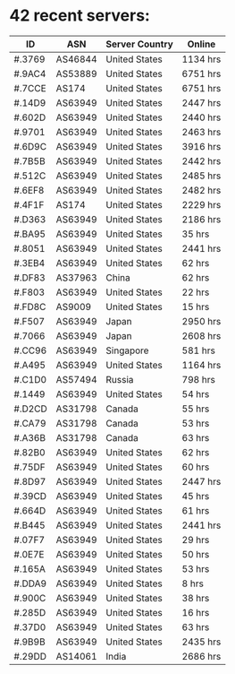 # 42 recent servers:

| ID | ASN | Server Country | Online |
| ------ | ------ | ------ | ------ |
| #.3769 | AS46844 | United States | 1134 hrs |
| #.9AC4 | AS53889 | United States | 6751 hrs |
| #.7CCE | AS174 | United States | 6751 hrs |
| #.14D9 | AS63949 | United States | 2447 hrs |
| #.602D | AS63949 | United States | 2440 hrs |
| #.9701 | AS63949 | United States | 2463 hrs |
| #.6D9C | AS63949 | United States | 3916 hrs |
| #.7B5B | AS63949 | United States | 2442 hrs |
| #.512C | AS63949 | United States | 2485 hrs |
| #.6EF8 | AS63949 | United States | 2482 hrs |
| #.4F1F | AS174 | United States | 2229 hrs |
| #.D363 | AS63949 | United States | 2186 hrs |
| #.BA95 | AS63949 | United States | 35 hrs |
| #.8051 | AS63949 | United States | 2441 hrs |
| #.3EB4 | AS63949 | United States | 62 hrs |
| #.DF83 | AS37963 | China | 62 hrs |
| #.F803 | AS63949 | United States | 22 hrs |
| #.FD8C | AS9009 | United States | 15 hrs |
| #.F507 | AS63949 | Japan | 2950 hrs |
| #.7066 | AS63949 | Japan | 2608 hrs |
| #.CC96 | AS63949 | Singapore | 581 hrs |
| #.A495 | AS63949 | United States | 1164 hrs |
| #.C1D0 | AS57494 | Russia | 798 hrs |
| #.1449 | AS63949 | United States | 54 hrs |
| #.D2CD | AS31798 | Canada | 55 hrs |
| #.CA79 | AS31798 | Canada | 53 hrs |
| #.A36B | AS31798 | Canada | 63 hrs |
| #.82B0 | AS63949 | United States | 62 hrs |
| #.75DF | AS63949 | United States | 60 hrs |
| #.8D97 | AS63949 | United States | 2447 hrs |
| #.39CD | AS63949 | United States | 45 hrs |
| #.664D | AS63949 | United States | 61 hrs |
| #.B445 | AS63949 | United States | 2441 hrs |
| #.07F7 | AS63949 | United States | 29 hrs |
| #.0E7E | AS63949 | United States | 50 hrs |
| #.165A | AS63949 | United States | 53 hrs |
| #.DDA9 | AS63949 | United States | 8 hrs |
| #.900C | AS63949 | United States | 38 hrs |
| #.285D | AS63949 | United States | 16 hrs |
| #.37D0 | AS63949 | United States | 63 hrs |
| #.9B9B | AS63949 | United States | 2435 hrs |
| #.29DD | AS14061 | India | 2686 hrs |

